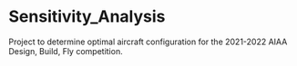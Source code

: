 # Sensitivity_Analysis
Project to determine optimal aircraft configuration for the 2021-2022 AIAA Design, Build, Fly competition.
